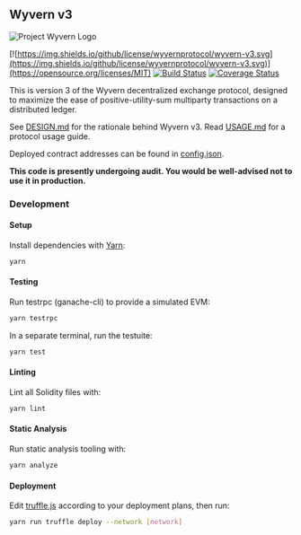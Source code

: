 Wyvern v3
---------

![Project Wyvern Logo](https://media.githubusercontent.com/media/ProjectWyvern/wyvern-branding/master/logo/logo-square-red-transparent-200x200.png?raw=true "Project Wyvern Logo")

[![https://img.shields.io/github/license/wyvernprotocol/wyvern-v3.svg](https://img.shields.io/github/license/wyvernprotocol/wyvern-v3.svg)](https://opensource.org/licenses/MIT) [![Build Status](https://travis-ci.org/wyvernprotocol/wyvern-v3.svg?branch=master)](https://travis-ci.org/wyvernprotocol/wyvern-v3) [![Coverage Status](https://coveralls.io/repos/github/wyvernprotocol/wyvern-v3/badge.svg?branch=master)](https://coveralls.io/github/wyvernprotocol/wyvern-v3?branch=master)

This is version 3 of the Wyvern decentralized exchange protocol, designed to maximize the ease of positive-utility-sum multiparty transactions on a distributed ledger.

See [DESIGN.md](docs/DESIGN.md) for the rationale behind Wyvern v3. Read [USAGE.md](docs/USAGE.md) for a protocol usage guide.

Deployed contract addresses can be found in [config.json](config.json).

**This code is presently undergoing audit. You would be well-advised not to use it in production.**

### Development

#### Setup

Install dependencies with [Yarn](https://yarnpkg.com/en/):

```bash
yarn
```

#### Testing

Run testrpc (ganache-cli) to provide a simulated EVM:

```bash
yarn testrpc
```

In a separate terminal, run the testuite:

```bash
yarn test
```

#### Linting

Lint all Solidity files with:

```bash
yarn lint
```

#### Static Analysis

Run static analysis tooling with:

```bash
yarn analyze
```

#### Deployment

Edit [truffle.js](truffle.js) according to your deployment plans, then run:

```bash
yarn run truffle deploy --network [network]
```
